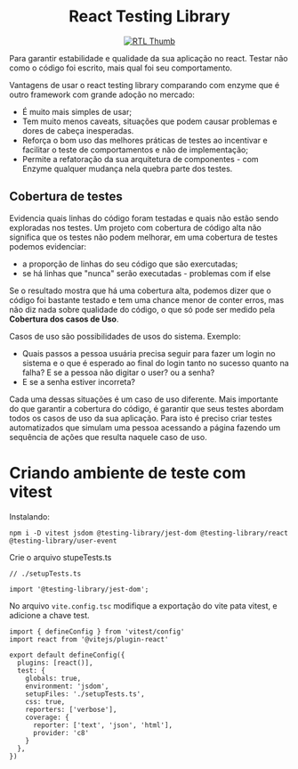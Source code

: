 <div style='text-align: center;'>
  <h1>React Testing Library</h1>

  [![RTL Thumb](https://testing-library.com/img/octopus-128x128.png)](https://testing-library.com/)

</div>

Para garantir estabilidade e qualidade da sua aplicação no react.
Testar não como o código foi escrito, mais qual foi seu comportamento.

Vantagens de usar o react testing library comparando com enzyme que é outro framework com grande adoção no mercado:

- É muito mais simples de usar;
- Tem muito menos caveats, situações que podem causar problemas e dores de cabeça inesperadas.
- Reforça o bom uso das melhores práticas de testes ao incentivar e facilitar o teste de comportamentos e não de implementação;
- Permite a refatoração da sua arquitetura de componentes - com Enzyme qualquer mudança nela quebra parte dos testes.

## Cobertura de testes

Evidencia quais linhas do código foram testadas e quais não estão sendo exploradas nos testes. Um projeto com cobertura de código alta não significa que os testes não podem melhorar, em uma cobertura de testes podemos evidenciar:

- a proporção de linhas do seu código que são exercutadas;
- se há linhas que "nunca" serão executadas - problemas com if else

Se o resultado mostra que há uma cobertura alta, podemos dizer que o código foi bastante testado e tem uma chance menor de conter erros, mas não diz nada sobre qualidade do código, o que só pode ser medido pela **Cobertura dos casos de Uso**.

Casos de uso são possibilidades de usos do sistema.
Exemplo:
- Quais passos a pessoa usuária precisa seguir para fazer um login no sistema e o que é esperado ao final do login tanto no sucesso quanto na falha? E se a pessoa não digitar o user? ou a senha?
- E se a senha estiver incorreta?

Cada uma dessas situações é um caso de uso diferente. Mais importante do que garantir a cobertura do código, é garantir que seus testes abordam todos os casos de uso da sua aplicação. Para isto é preciso criar testes automatizados que simulam uma pessoa acessando a página fazendo um sequência de ações que resulta naquele caso de uso.

# Criando ambiente de teste com vitest

Instalando:

```
npm i -D vitest jsdom @testing-library/jest-dom @testing-library/react @testing-library/user-event 
```

Crie o arquivo stupeTests.ts

```
// ./setupTests.ts

import '@testing-library/jest-dom';
```

No arquivo `vite.config.tsc` modifique a exportação do vite pata vitest, e adicione a chave test.

```
import { defineConfig } from 'vitest/config'
import react from '@vitejs/plugin-react'

export default defineConfig({
  plugins: [react()],
  test: {
    globals: true,
    environment: 'jsdom',
    setupFiles: './setupTests.ts',
    css: true,
    reporters: ['verbose'],
    coverage: {
      reporter: ['text', 'json', 'html'],
      provider: 'c8'
    }
  },
})
```